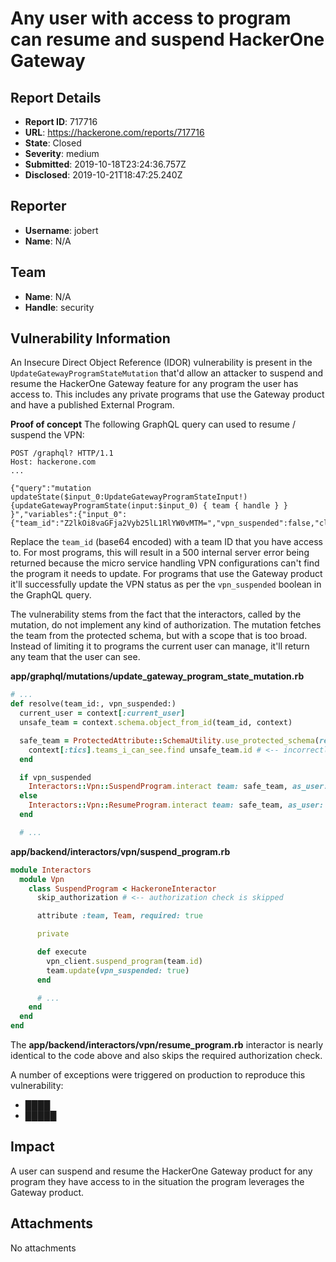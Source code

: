 # Any user with access to program can resume and suspend HackerOne Gateway

## Report Details
- **Report ID**: 717716
- **URL**: https://hackerone.com/reports/717716
- **State**: Closed
- **Severity**: medium
- **Submitted**: 2019-10-18T23:24:36.757Z
- **Disclosed**: 2019-10-21T18:47:25.240Z

## Reporter
- **Username**: jobert
- **Name**: N/A

## Team
- **Name**: N/A
- **Handle**: security

## Vulnerability Information
An Insecure Direct Object Reference (IDOR) vulnerability is present in the `UpdateGatewayProgramStateMutation` that'd allow an attacker to suspend and resume the HackerOne Gateway feature for any program the user has access to. This includes any private programs that use the Gateway product and have a published External Program.

**Proof of concept**
The following GraphQL query can used to resume / suspend the VPN:

```
POST /graphql? HTTP/1.1
Host: hackerone.com
...

{"query":"mutation updateState($input_0:UpdateGatewayProgramStateInput!) {updateGatewayProgramState(input:$input_0) { team { handle } } }","variables":{"input_0":{"team_id":"Z2lkOi8vaGFja2Vyb25lL1RlYW0vMTM=","vpn_suspended":false,"clientMutationId":"0"}}}
```

Replace the `team_id` (base64 encoded) with a team ID that you have access to. For most programs, this will result in a 500 internal server error being returned because the micro service handling VPN configurations can't find the program it needs to update. For programs that use the Gateway product it'll successfully update the VPN status as per the `vpn_suspended` boolean in the GraphQL query.

The vulnerability stems from the fact that the interactors, called by the mutation, do not implement any kind of authorization. The mutation fetches the team from the protected schema, but with a scope that is too broad. Instead of limiting it to programs the current user can manage, it'll return any team that the user can see.

**app/graphql/mutations/update_gateway_program_state_mutation.rb**
```ruby
# ...
def resolve(team_id:, vpn_suspended:)
  current_user = context[:current_user]
  unsafe_team = context.schema.object_from_id(team_id, context)

  safe_team = ProtectedAttribute::SchemaUtility.use_protected_schema(requester: current_user) do
    context[:tics].teams_i_can_see.find unsafe_team.id # <-- incorrectly scoped
  end

  if vpn_suspended
    Interactors::Vpn::SuspendProgram.interact team: safe_team, as_user: current_user
  else
    Interactors::Vpn::ResumeProgram.interact team: safe_team, as_user: current_user
  end

  # ...
```

**app/backend/interactors/vpn/suspend_program.rb**
```ruby
module Interactors
  module Vpn
    class SuspendProgram < HackeroneInteractor
      skip_authorization # <-- authorization check is skipped

      attribute :team, Team, required: true

      private

      def execute
        vpn_client.suspend_program(team.id)
        team.update(vpn_suspended: true)
      end

      # ...
    end
  end
end
```

The **app/backend/interactors/vpn/resume_program.rb** interactor is nearly identical to the code above and also skips the required authorization check.

A number of exceptions were triggered on production to reproduce this vulnerability:
* ████
* █████

## Impact

A user can suspend and resume the HackerOne Gateway product for any program they have access to in the situation the program leverages the Gateway product.

## Attachments
No attachments
